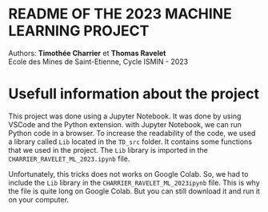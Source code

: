 # README OF THE 2023 MACHINE LEARNING PROJECT
Authors: **Timothée Charrier** et **Thomas Ravelet**\
Ecole des Mines de Saint-Etienne, Cycle ISMIN - 2023

# Usefull information about the project

This project was done using a Jupyter Notebook. It was done by using VSCode and the Python extension. with Jupyter Notebook, we can run Python code in a browser.
To increase the readability of the code, we used a library called ```Lib``` located in the ```TD_src``` folder. It contains some functions that we used in the project. The ```Lib``` library is imported in the ```CHARRIER_RAVELET_ML_2023.ipynb``` file.

Unfortunately, this tricks does not works on Google Colab. So, we had to include the ```Lib``` library in the ```CHARRIER_RAVELET_ML_2023ipynb``` file. This is why the file is quite long on Google Colab. But you can still download it and run it on your computer.
